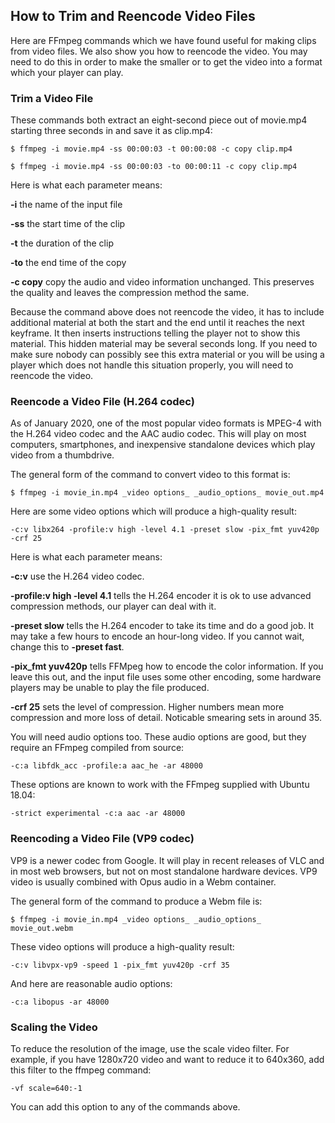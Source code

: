 ## How to Trim and Reencode Video Files

Here are FFmpeg commands which we have found useful for making clips
from video files. We also show you how to reencode the video. You may
need to do this in order to make the smaller or to get the video into
a format which your player can play.

### Trim a Video File

These commands both extract an eight-second piece out of movie.mp4 starting three
seconds in and save it as clip.mp4:

    $ ffmpeg -i movie.mp4 -ss 00:00:03 -t 00:00:08 -c copy clip.mp4

    $ ffmpeg -i movie.mp4 -ss 00:00:03 -to 00:00:11 -c copy clip.mp4

Here is what each parameter means:

**-i** the name of the input file

**-ss** the start time of the clip

**-t** the duration of the clip

**-to** the end time of the copy

**-c copy** copy the audio and video information unchanged. This preserves
      the quality and leaves the compression method the same.

Because the command above does not reencode the video, it has to include
additional material at both the start and the end until it reaches the next
keyframe. It then inserts instructions telling the player not to show this
material. This hidden material may be several seconds long. If you need to make
sure nobody can possibly see this extra material or you will be using a player
which does not handle this situation properly, you will need to reencode the
video.

### Reencode a Video File (H.264 codec)

As of January 2020, one of the most popular video formats is MPEG-4 with the
H.264 video codec and the AAC audio codec. This will play on most computers,
smartphones, and inexpensive standalone devices which play video from a thumbdrive.

The general form of the command to convert video to this format is:

    $ ffmpeg -i movie_in.mp4 _video options_ _audio_options_ movie_out.mp4 

Here are some video options which will produce a high-quality result:

    -c:v libx264 -profile:v high -level 4.1 -preset slow -pix_fmt yuv420p -crf 25

Here is what each parameter means:

**-c:v** use the H.264 video codec.

**-profile:v high -level 4.1** tells the H.264 encoder it is ok to use
advanced compression methods, our player can deal with it.

**-preset slow** tells the H.264 encoder to take its time and do a good job.
It may take a few hours to encode an hour-long video. If you cannot wait,
change this to **-preset fast**.

**-pix_fmt yuv420p** tells FFMpeg how to encode the color information.
If you leave this out, and the input file uses some other encoding,
some hardware players may be unable to play the file produced.

**-crf 25** sets the level of compression. Higher numbers mean more
compression and more loss of detail. Noticable smearing sets in around 35.

You will need audio options too. These audio options are good, but they
require an FFmpeg compiled from source:

    -c:a libfdk_acc -profile:a aac_he -ar 48000

These options are known to work with the FFmpeg supplied with Ubuntu 18.04:

    -strict experimental -c:a aac -ar 48000

### Reencoding a Video File (VP9 codec)

VP9 is a newer codec from Google. It will play in recent releases of VLC
and in most web browsers, but not on most standalone hardware devices.
VP9 video is usually combined with Opus audio in a Webm container.

The general form of the command to produce a Webm file is:

    $ ffmpeg -i movie_in.mp4 _video options_ _audio_options_ movie_out.webm 

These video options will produce a high-quality result:

    -c:v libvpx-vp9 -speed 1 -pix_fmt yuv420p -crf 35

And here are reasonable audio options:

	-c:a libopus -ar 48000

### Scaling the Video

To reduce the resolution of the image, use the scale video filter. For example,
if you have 1280x720 video and want to reduce it to 640x360, add this
filter to the ffmpeg command:

    -vf scale=640:-1

You can add this option to any of the commands above.


